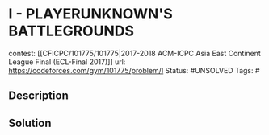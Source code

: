 # I - PLAYERUNKNOWN'S BATTLEGROUNDS

contest: [[CFICPC/101775/101775|2017-2018 ACM-ICPC Asia East Continent League Final (ECL-Final 2017)]]
url: https://codeforces.com/gym/101775/problem/I
Status: #UNSOLVED
Tags: #

## Description

## Solution

